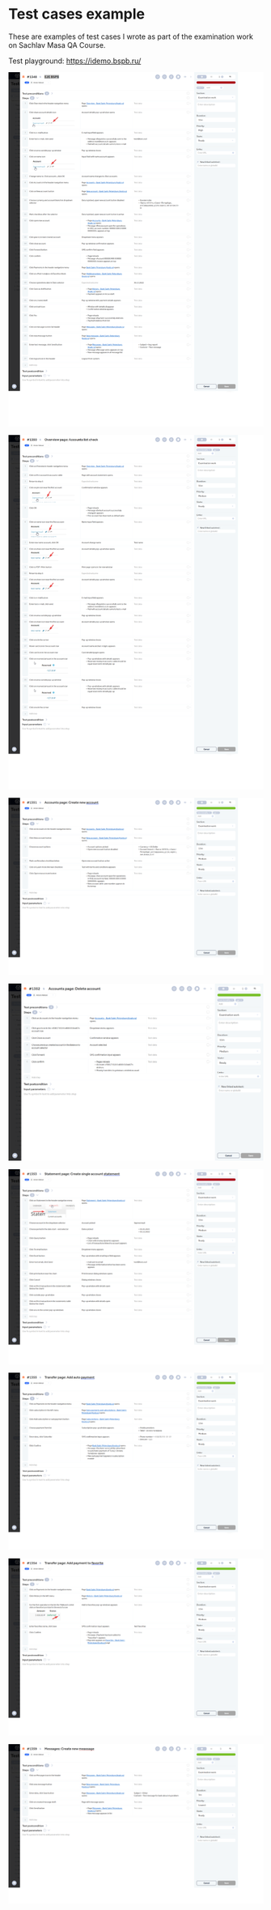 # Test cases example
These are examples of test cases I wrote as part of the examination work on Sachlav Masa QA Course.

Test playground: https://idemo.bspb.ru/

![E2E](E2E.png)

![Overview page:Accounts list check](Overview%20page%20-%20Accounts%20list%20check.png)

![Accounts page - Create new account](Accounts%20page%20-%20Create%20new%20account.png)

![Accounts page - Delete account](Accounts%20page%20-%20Delete%20account.png)

![Statement page - Create single account statement](Statement%20page%20-%20Create%20single%20account%20statement.png)

![Transfer page - Add auto payment](Transfer%20page%20-%20Add%20auto%20payment.png)

![Transfer page - Add payments to favorite](Transfer%20page%20-%20Add%20payments%20to%20favorite.png)

![Messages - Create new message](Messages%20-%20Create%20new%20message.png)

